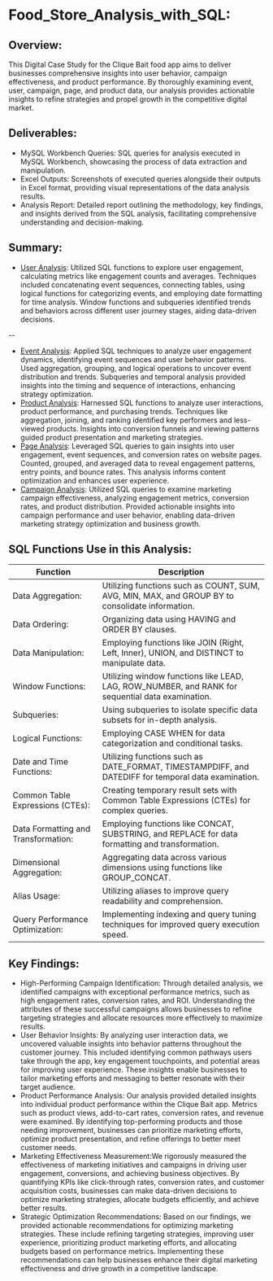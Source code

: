 # Food_Store_Analysis_with_SQL:
## Overview:
This Digital Case Study for the Clique Bait food app aims to deliver businesses comprehensive insights into user behavior, campaign effectiveness, and product performance. By thoroughly examining event, user, campaign, page, and product data, our analysis provides actionable insights to refine strategies and propel growth in the competitive digital market.
## Deliverables:
- MySQL Workbench Queries: SQL queries for analysis executed in MySQL Workbench, showcasing the process of data extraction and manipulation.
- Excel Outputs: Screenshots of executed queries alongside their outputs in Excel format, providing visual representations of the data analysis results.
- Analysis Report: Detailed report outlining the methodology, key findings, and insights derived from the SQL analysis, facilitating comprehensive understanding and decision-making.
## Summary:
- [User Analysis](https://github.com/DA-Atharv/Food_Store_Analysis_with_SQL/tree/main/USER%20ANALYSIS): Utilized SQL functions to explore user engagement, calculating metrics like engagement counts and averages. Techniques included concatenating event sequences, connecting tables, using logical functions for categorizing events, and employing date formatting for time analysis. Window functions and subqueries identified trends and behaviors across different user journey stages, aiding data-driven decisions.

--

- [Event Analysis](https://github.com/DA-Atharv/Food_Store_Analysis_with_SQL/tree/main/EVENT%20ANALYSIS): Applied SQL techniques to analyze user engagement dynamics, identifying event sequences and user behavior patterns. Used aggregation, grouping, and logical operations to uncover event distribution and trends. Subqueries and temporal analysis provided insights into the timing and sequence of interactions, enhancing strategy optimization.
- [Product Analysis](https://github.com/DA-Atharv/Food_Store_Analysis_with_SQL/tree/main/PRODUCT%20ANALYSIS): Harnessed SQL functions to analyze user interactions, product performance, and purchasing trends. Techniques like aggregation, joining, and ranking identified key performers and less-viewed products. Insights into conversion funnels and viewing patterns guided product presentation and marketing strategies.
- [Page Analysis](https://github.com/DA-Atharv/Food_Store_Analysis_with_SQL/tree/main/PAGE%20ANALYSIS): Leveraged SQL queries to gain insights into user engagement, event sequences, and conversion rates on website pages. Counted, grouped, and averaged data to reveal engagement patterns, entry points, and bounce rates. This analysis informs content optimization and enhances user experience.
- [Campaign Analysis](https://github.com/DA-Atharv/Food_Store_Analysis_with_SQL/tree/main/CAMPAIGN%20ANALYSIS): Utilized SQL queries to examine marketing campaign effectiveness, analyzing engagement metrics, conversion rates, and product distribution. Provided actionable insights into campaign performance and user behavior, enabling data-driven marketing strategy optimization and business growth.

## SQL Functions Use in this Analysis:
| Function                              | Description                                                                                   |
|---------------------------------------|-----------------------------------------------------------------------------------------------|
| Data Aggregation:                      | Utilizing functions such as COUNT, SUM, AVG, MIN, MAX, and GROUP BY to consolidate information.        |
| Data Ordering:                        | Organizing data using HAVING and ORDER BY clauses.      |
| Data Manipulation:                     | Employing functions like JOIN (Right, Left, Inner), UNION, and DISTINCT to manipulate data. |
| Window Functions:                      | Utilizing window functions like LEAD, LAG, ROW_NUMBER, and RANK for sequential data examination. |
| Subqueries:                            | Using subqueries to isolate specific data subsets for in-depth analysis.           |
| Logical Functions:                     | Employing CASE WHEN for data categorization and conditional tasks. |
| Date and Time Functions:               | Utilizing functions such as DATE_FORMAT, TIMESTAMPDIFF, and DATEDIFF for temporal data examination. |
| Common Table Expressions (CTEs):      | Creating temporary result sets with Common Table Expressions (CTEs) for complex queries. |
| Data Formatting and Transformation:   | Employing functions like CONCAT, SUBSTRING, and REPLACE for data formatting and transformation. |
| Dimensional Aggregation:              | Aggregating data across various dimensions using functions like GROUP_CONCAT. |
| Alias Usage:                           | Utilizing aliases to improve query readability and comprehension.            |
| Query Performance Optimization:       | Implementing indexing and query tuning techniques for improved query execution speed. |

## Key Findings:
- High-Performing Campaign Identification: Through detailed analysis, we identified campaigns with exceptional performance metrics, such as high engagement rates, conversion rates, and ROI. Understanding the attributes of these successful campaigns allows businesses to refine targeting strategies and allocate resources more effectively to maximize results.
- User Behavior Insights: By analyzing user interaction data, we uncovered valuable insights into behavior patterns throughout the customer journey. This included identifying common pathways users take through the app, key engagement touchpoints, and potential areas for improving user experience. These insights enable businesses to tailor marketing efforts and messaging to better resonate with their target audience.
- Product Performance Analysis: Our analysis provided detailed insights into individual product performance within the Clique Bait app. Metrics such as product views, add-to-cart rates, conversion rates, and revenue were examined. By identifying top-performing products and those needing improvement, businesses can prioritize marketing efforts, optimize product presentation, and refine offerings to better meet customer needs.
- Marketing Effectiveness Measurement:We rigorously measured the effectiveness of marketing initiatives and campaigns in driving user engagement, conversions, and achieving business objectives. By quantifying KPIs like click-through rates, conversion rates, and customer acquisition costs, businesses can make data-driven decisions to optimize marketing strategies, allocate budgets efficiently, and achieve better results.
- Strategic Optimization Recommendations: Based on our findings, we provided actionable recommendations for optimizing marketing strategies. These include refining targeting strategies, improving user experience, prioritizing product marketing efforts, and allocating budgets based on performance metrics. Implementing these recommendations can help businesses enhance their digital marketing effectiveness and drive growth in a competitive landscape.
